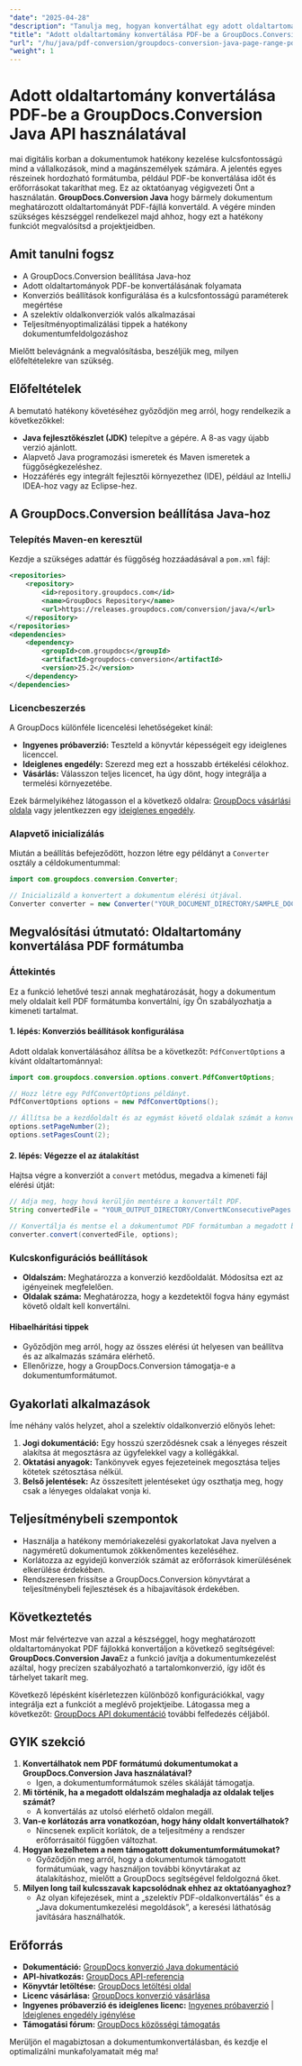 ```yaml
---
"date": "2025-04-28"
"description": "Tanulja meg, hogyan konvertálhat egy adott oldaltartományt PDF-fájllá a GroupDocs.Conversion Java könyvtár segítségével. Tökéletes a szelektív dokumentumkonvertáláshoz és a hatékony tartalomkezeléshez."
"title": "Adott oldaltartomány konvertálása PDF-be a GroupDocs.Conversion Java API használatával"
"url": "/hu/java/pdf-conversion/groupdocs-conversion-java-page-range-pdf/"
"weight": 1
---
```


# Adott oldaltartomány konvertálása PDF-be a GroupDocs.Conversion Java API használatával

mai digitális korban a dokumentumok hatékony kezelése kulcsfontosságú mind a vállalkozások, mind a magánszemélyek számára. A jelentés egyes részeinek hordozható formátumba, például PDF-be konvertálása időt és erőforrásokat takaríthat meg. Ez az oktatóanyag végigvezeti Önt a használatán. **GroupDocs.Conversion Java** hogy bármely dokumentum meghatározott oldaltartományát PDF-fájllá konvertáld. A végére minden szükséges készséggel rendelkezel majd ahhoz, hogy ezt a hatékony funkciót megvalósítsd a projektjeidben.

## Amit tanulni fogsz

- A GroupDocs.Conversion beállítása Java-hoz
- Adott oldaltartományok PDF-be konvertálásának folyamata
- Konverziós beállítások konfigurálása és a kulcsfontosságú paraméterek megértése
- A szelektív oldalkonverziók valós alkalmazásai
- Teljesítményoptimalizálási tippek a hatékony dokumentumfeldolgozáshoz

Mielőtt belevágnánk a megvalósításba, beszéljük meg, milyen előfeltételekre van szükség.

## Előfeltételek

A bemutató hatékony követéséhez győződjön meg arról, hogy rendelkezik a következőkkel:

- **Java fejlesztőkészlet (JDK)** telepítve a gépére. A 8-as vagy újabb verzió ajánlott.
- Alapvető Java programozási ismeretek és Maven ismeretek a függőségkezeléshez.
- Hozzáférés egy integrált fejlesztői környezethez (IDE), például az IntelliJ IDEA-hoz vagy az Eclipse-hez.

## A GroupDocs.Conversion beállítása Java-hoz

### Telepítés Maven-en keresztül

Kezdje a szükséges adattár és függőség hozzáadásával a `pom.xml` fájl:

```xml
<repositories>
    <repository>
        <id>repository.groupdocs.com</id>
        <name>GroupDocs Repository</name>
        <url>https://releases.groupdocs.com/conversion/java/</url>
    </repository>
</repositories>
<dependencies>
    <dependency>
        <groupId>com.groupdocs</groupId>
        <artifactId>groupdocs-conversion</artifactId>
        <version>25.2</version>
    </dependency>
</dependencies>
```

### Licencbeszerzés

A GroupDocs különféle licencelési lehetőségeket kínál:

- **Ingyenes próbaverzió:** Teszteld a könyvtár képességeit egy ideiglenes licenccel.
- **Ideiglenes engedély:** Szerezd meg ezt a hosszabb értékelési célokhoz.
- **Vásárlás:** Válasszon teljes licencet, ha úgy dönt, hogy integrálja a termelési környezetébe.

Ezek bármelyikéhez látogasson el a következő oldalra: [GroupDocs vásárlási oldala](https://purchase.groupdocs.com/buy) vagy jelentkezzen egy [ideiglenes engedély](https://purchase.groupdocs.com/temporary-license/).

### Alapvető inicializálás

Miután a beállítás befejeződött, hozzon létre egy példányt a `Converter` osztály a céldokumentummal:

```java
import com.groupdocs.conversion.Converter;

// Inicializáld a konvertert a dokumentum elérési útjával.
Converter converter = new Converter("YOUR_DOCUMENT_DIRECTORY/SAMPLE_DOCX");
```

## Megvalósítási útmutató: Oldaltartomány konvertálása PDF formátumba

### Áttekintés

Ez a funkció lehetővé teszi annak meghatározását, hogy a dokumentum mely oldalait kell PDF formátumba konvertálni, így Ön szabályozhatja a kimeneti tartalmat.

#### 1. lépés: Konverziós beállítások konfigurálása

Adott oldalak konvertálásához állítsa be a következőt: `PdfConvertOptions` a kívánt oldaltartománnyal:

```java
import com.groupdocs.conversion.options.convert.PdfConvertOptions;

// Hozz létre egy PdfConvertOptions példányt.
PdfConvertOptions options = new PdfConvertOptions();

// Állítsa be a kezdőoldalt és az egymást követő oldalak számát a konvertáláshoz.
options.setPageNumber(2);
options.setPagesCount(2);
```

#### 2. lépés: Végezze el az átalakítást

Hajtsa végre a konverziót a `convert` metódus, megadva a kimeneti fájl elérési útját:

```java
// Adja meg, hogy hová kerüljön mentésre a konvertált PDF.
String convertedFile = "YOUR_OUTPUT_DIRECTORY/ConvertNConsecutivePages.pdf";

// Konvertálja és mentse el a dokumentumot PDF formátumban a megadott beállításokkal.
converter.convert(convertedFile, options);
```

### Kulcskonfigurációs beállítások

- **Oldalszám:** Meghatározza a konverzió kezdőoldalát. Módosítsa ezt az igényeinek megfelelően.
- **Oldalak száma:** Meghatározza, hogy a kezdetektől fogva hány egymást követő oldalt kell konvertálni.

#### Hibaelhárítási tippek

- Győződjön meg arról, hogy az összes elérési út helyesen van beállítva és az alkalmazás számára elérhető.
- Ellenőrizze, hogy a GroupDocs.Conversion támogatja-e a dokumentumformátumot.

## Gyakorlati alkalmazások

Íme néhány valós helyzet, ahol a szelektív oldalkonverzió előnyös lehet:

1. **Jogi dokumentáció:** Egy hosszú szerződésnek csak a lényeges részeit alakítsa át megosztásra az ügyfelekkel vagy a kollégákkal.
2. **Oktatási anyagok:** Tankönyvek egyes fejezeteinek megosztása teljes kötetek szétosztása nélkül.
3. **Belső jelentések:** Az összesített jelentéseket úgy oszthatja meg, hogy csak a lényeges oldalakat vonja ki.

## Teljesítménybeli szempontok

- Használja a hatékony memóriakezelési gyakorlatokat Java nyelven a nagyméretű dokumentumok zökkenőmentes kezeléséhez.
- Korlátozza az egyidejű konverziók számát az erőforrások kimerülésének elkerülése érdekében.
- Rendszeresen frissítse a GroupDocs.Conversion könyvtárat a teljesítménybeli fejlesztések és a hibajavítások érdekében.

## Következtetés

Most már felvértezve van azzal a készséggel, hogy meghatározott oldaltartományokat PDF fájlokká konvertáljon a következő segítségével: **GroupDocs.Conversion Java**Ez a funkció javítja a dokumentumkezelést azáltal, hogy precízen szabályozható a tartalomkonverzió, így időt és tárhelyet takarít meg.

Következő lépésként kísérletezzen különböző konfigurációkkal, vagy integrálja ezt a funkciót a meglévő projektjeibe. Látogassa meg a következőt: [GroupDocs API dokumentáció](https://docs.groupdocs.com/conversion/java/) további felfedezés céljából.

## GYIK szekció

1. **Konvertálhatok nem PDF formátumú dokumentumokat a GroupDocs.Conversion Java használatával?**
   - Igen, a dokumentumformátumok széles skáláját támogatja.
2. **Mi történik, ha a megadott oldalszám meghaladja az oldalak teljes számát?**
   - A konvertálás az utolsó elérhető oldalon megáll.
3. **Van-e korlátozás arra vonatkozóan, hogy hány oldalt konvertálhatok?**
   - Nincsenek explicit korlátok, de a teljesítmény a rendszer erőforrásaitól függően változhat.
4. **Hogyan kezelhetem a nem támogatott dokumentumformátumokat?**
   - Győződjön meg arról, hogy a dokumentumok támogatott formátumúak, vagy használjon további könyvtárakat az átalakításhoz, mielőtt a GroupDocs segítségével feldolgozná őket.
5. **Milyen long tail kulcsszavak kapcsolódnak ehhez az oktatóanyaghoz?**
   - Az olyan kifejezések, mint a „szelektív PDF-oldalkonvertálás” és a „Java dokumentumkezelési megoldások”, a keresési láthatóság javítására használhatók.

## Erőforrás

- **Dokumentáció:** [GroupDocs konverzió Java dokumentáció](https://docs.groupdocs.com/conversion/java/)
- **API-hivatkozás:** [GroupDocs API-referencia](https://reference.groupdocs.com/conversion/java/)
- **Könyvtár letöltése:** [GroupDocs letöltési oldal](https://releases.groupdocs.com/conversion/java/)
- **Licenc vásárlása:** [GroupDocs konverzió vásárlása](https://purchase.groupdocs.com/buy)
- **Ingyenes próbaverzió és ideiglenes licenc:** [Ingyenes próbaverzió](https://releases.groupdocs.com/conversion/java/) | [Ideiglenes engedély igénylése](https://purchase.groupdocs.com/temporary-license/)
- **Támogatási fórum:** [GroupDocs közösségi támogatás](https://forum.groupdocs.com/c/conversion/10)

Merüljön el magabiztosan a dokumentumkonvertálásban, és kezdje el optimalizálni munkafolyamatait még ma!